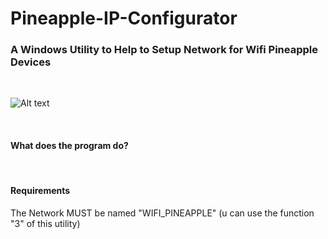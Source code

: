 # Pineapple-IP-Configurator

<h3>A Windows Utility to Help to Setup Network for Wifi Pineapple Devices</h3>


<BR>

![Alt text](https://raw.githubusercontent.com/JonnyBanana/Pineapple-IP-Configurator/master/IMG/FondOrnateHellbender-small.gif)

<BR>


<h4>What does the program do?</h4>



<BR>


<h4>Requirements</h4>

The Network MUST be named "WIFI_PINEAPPLE" (u can use the function "3" of this utility)
